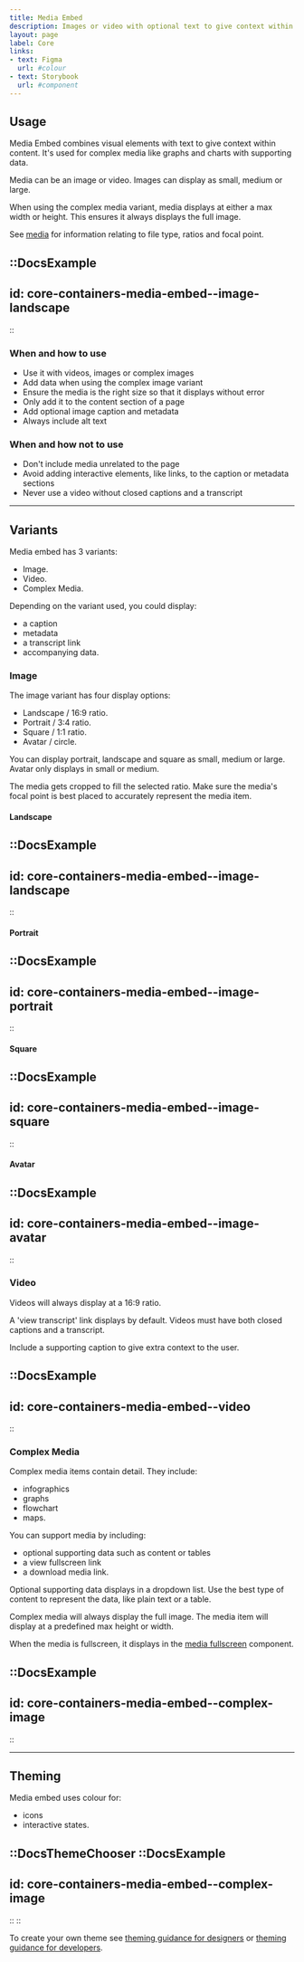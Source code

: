 ```yaml
---
title: Media Embed
description: Images or video with optional text to give context within content.
layout: page
label: Core
links:
- text: Figma
  url: #colour
- text: Storybook
  url: #component
---
```


## Usage

Media Embed combines visual elements with text to give context within content. It's used for complex media like graphs and charts with supporting data.

Media can be an image or video. Images can display as small, medium or large.

When using the complex media variant, media displays at either a max width or height. This ensures it always displays the full image.

See [media](/design-system/components/media/) for information relating to file type, ratios and focal point.

::DocsExample
---
id: core-containers-media-embed--image-landscape
---
::

### When and how to use

- Use it with videos, images or complex images
- Add data when using the complex image variant
- Ensure the media is the right size so that it displays without error
- Only add it to the content section of a page
- Add optional image caption and metadata
- Always include alt text

### When and how not to use

- Don't include media unrelated to the page
- Avoid adding interactive elements, like links, to the caption or metadata sections
- Never use a video without closed captions and a transcript

---

## Variants

Media embed has 3 variants:

- Image.
- Video.
- Complex Media.

Depending on the variant used, you could display:

- a caption
- metadata
- a transcript link
- accompanying data. 

### Image

The image variant has four display options:

- Landscape / 16:9 ratio.
- Portrait / 3:4 ratio.
- Square / 1:1 ratio.
- Avatar / circle.

You can display portrait, landscape and square as small, medium or large. Avatar only displays in small or medium.

The media gets cropped to fill the selected ratio. Make sure the media's focal point is best placed to accurately represent the media item. 

#### Landscape

::DocsExample
---
id: core-containers-media-embed--image-landscape
---
::

#### Portrait

::DocsExample
---
id: core-containers-media-embed--image-portrait
---
::

#### Square

::DocsExample
---
id: core-containers-media-embed--image-square
---
::

#### Avatar

::DocsExample
---
id: core-containers-media-embed--image-avatar
---
::

### Video

Videos will always display at a 16:9 ratio.

A 'view transcript' link displays by default. Videos must have both closed captions and a transcript.

Include a supporting caption to give extra context to the user.

::DocsExample
---
id: core-containers-media-embed--video
---
::

### Complex Media

Complex media items contain detail. They include:

- infographics
- graphs
- flowchart
- maps.

You can support media by including:

- optional supporting data such as content or tables
- a view fullscreen link
- a download media link.

Optional supporting data displays in a dropdown list. Use the best type of content to represent the data, like plain text or a table.

Complex media will always display the full image. The media item will display at a predefined max height or width.

When the media is fullscreen, it displays in the [media fullscreen](/design-system/components/media-fullscreen/) component.

::DocsExample
---
id: core-containers-media-embed--complex-image
---
::

---

## Theming

Media embed uses colour for:

- icons
- interactive states.

::DocsThemeChooser
  ::DocsExample
  ---
  id: core-containers-media-embed--complex-image
  ---
  ::
::

To create your own theme see [theming guidance for designers]() or [theming guidance for developers]().
